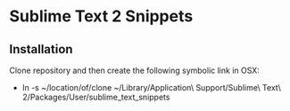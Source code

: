# Sublime Text 2 Snippets

## Installation

Clone repository and then create the following symbolic link in OSX:

* ln -s ~/location/of/clone ~/Library/Application\ Support/Sublime\ Text\ 2/Packages/User/sublime_text_snippets
